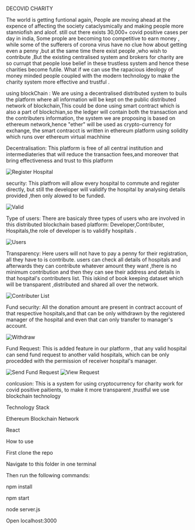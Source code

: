  DECOVID CHARITY

The world is getting funtional again, People are moving ahead at the expence of affecting the society cataclysmically and making people more stanniofish and aloof.
still out there exists 30,000+ covid positive cases per day in india, Some prople are becoming too competitive to earn money ,
while some of the sufferers of  corona virus  have no clue how about getting even a penny
,but at the same time there exist people ,who wish to contribute ,But the existing centralised system and brokers for charity are so currupt
that people lose belief in these trustless system and hence these charities become futile.
What if we can use the rapacious ideology of money minded people 
coupled with the modern technology to make the charity system more effective and trustful .

using blockChain : We are using a decentralised distributed system to buils the platform where all information will be kept on
the public distributed network of blockchain,This could be done using smart contract which is also a part of blockchian,so the ledger will contain 
both the transaction and the contributers information, the system we are proposing is based on ethereum network,hence "ether" will be 
used as crypto-currency for exchange, the smart contracct is written in ethereum platform using solidity which runs over ethereum
virtual machhine
 
Decentralisation: This platform is free of all central institution and intermediateries that will reduce the transaction fees,and moreover 
that bring effectiveness and trust to this platform

![Register Hospital](https://user-images.githubusercontent.com/61265418/88571970-0d7bb080-d05c-11ea-8969-f5fc75042bb0.gif)

security: This platfrom will allow every hospital to commute and register directly, but still the developer will validify the hospital 
by analysing details provided ,then only alowed to be funded.

![Valid](https://user-images.githubusercontent.com/61265418/88572410-b75b3d00-d05c-11ea-84be-e99b7cc1b613.gif)

Type of users: There are basicaly three types of users who are involved in this distributed blockchain based platform: Developer,Contributer,
Hospitals,the role of developer is to validify hospitals .

![Users](https://user-images.githubusercontent.com/61265418/88572435-c2ae6880-d05c-11ea-8079-04643f406fff.gif)

Transparency: Here users will not have to pay a penny for their registration, all they have to is contribute.
users can check all details of hospitals and afterwards they can contribute whatever amount they want ,there is no minimum contribution
and then they can see their address and details in that hospital's contributers list.
This iskind of book keeping dataset which will be transparent ,distributed and shared all over the network.

![Contributer List](https://user-images.githubusercontent.com/61265418/88572457-cb9f3a00-d05c-11ea-8c5b-85538669d89b.gif)

Fund security: All the donation amount are present in contract account of that respective hospitals,and that can be only withdrawn by the 
registered manager of the hospital and even that can only transfer to manager's account.

![Withdraw](https://user-images.githubusercontent.com/61265418/88572467-cfcb5780-d05c-11ea-88ea-29fa4e427034.gif)

Fund Request: This is added feature in our platform , that any valid hospital can send fund request to another valid hospitals,
which can be only procedded with the permission of receiver hospital's manager.

![Send Fund Request](https://user-images.githubusercontent.com/61265418/88572476-d5c13880-d05c-11ea-9531-e79c7813c170.gif)
![View Request](https://user-images.githubusercontent.com/61265418/88572487-d954bf80-d05c-11ea-99b7-ce8e37730dbf.gif)

conlcusion: This is a system for using cryptocurrency for charity work for covid positive paitients, to make it more transparent
,trustful we use blockchain technology
  
Technology Stack

Ethereum Blockchain Network

React



How to use

First clone the repo

Navigate to this folder in one terminal

Then run the following commands:

npm install

npm start

node server.js

Open localhost:3000
